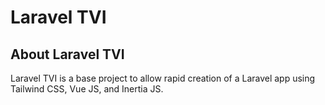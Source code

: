 # Laravel TVI


## About Laravel TVI

Laravel TVI is a base project to allow rapid creation of a Laravel app using Tailwind CSS, Vue JS, and Inertia JS.